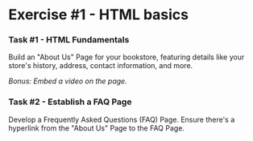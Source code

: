 # Exercise #1 - HTML basics

### Task #1 - HTML Fundamentals
Build an "About Us" Page for your bookstore, featuring details like your store's history, address, contact information, and more.

_Bonus: Embed a video on the page._

### Task #2 - Establish a FAQ Page
Develop a Frequently Asked Questions (FAQ) Page.
Ensure there's a hyperlink from the "About Us" Page to the FAQ Page.


